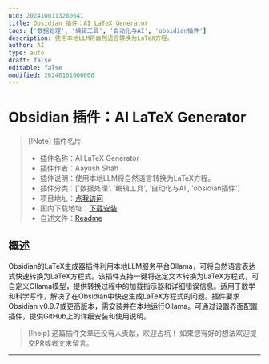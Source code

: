 ```yaml
---
uid: 2024100113260641
title: Obsidian 插件：AI LaTeX Generator
tags: ['数据处理', '编辑工具', '自动化与AI', 'obsidian插件']
description: 使用本地LLM将自然语言转换为LaTeX方程。
author: AI
type: auto
draft: false
editable: false
modified: 20240101000000
---
```


# Obsidian 插件：AI LaTeX Generator

> [!Note] 插件名片
> - 插件名称：AI LaTeX Generator
> - 插件作者：Aayush Shah
> - 插件说明：使用本地LLM将自然语言转换为LaTeX方程。
> - 插件分类：['数据处理', '编辑工具', '自动化与AI', 'obsidian插件']
> - 项目地址：[点我访问](https://github.com/aaaaayushh/ai-latex-generator)
> - 国内下载地址：[下载安装](https://pkmer.cn/products/plugin/pluginMarket/?ai-latex-generator)
> - 自述文件：[Readme](https://ghproxy.net/https://raw.githubusercontent.com/aaaaayushh/ai-latex-generator/main/README.md)



## 概述

Obsidian的LaTeX生成器插件利用本地LLM服务平台Ollama，可将自然语言表达式快速转换为LaTeX方程式。该插件支持一键将选定文本转换为LaTeX方程式，可自定义Ollama模型，提供转换过程中的加载指示器和详细错误信息。适用于数学和科学写作，解决了在Obsidian中快速生成LaTeX方程式的问题。插件要求Obsidian v0.9.7或更高版本，需安装并在本地运行Ollama。可通过设置界面配置插件，提供GitHub上的详细安装和使用说明。


> [!help] 
> 这篇插件文章还没有人贡献，欢迎占坑！
> 如果您有好的想法欢迎提交PR或者文末留言。
> 

---



